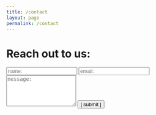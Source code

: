 ```yaml
---
title: /contact
layout: page
permalink: /contact
---
```


# Reach out to us:

<form action="https://formspree.io/f/mqknqabq" method="POST">
  <input type="text" id="name" name="name" placeholder="name:" autocomplete="off">
  <input type="text" id="email" name="email" placeholder="email:" autocomplete="off">
  <textarea rows="5" id="message" name="message" placeholder="message:" autocomplete="off"></textarea>
  <input type="submit" value="[ submit ]">
</form>